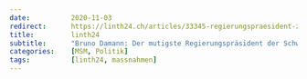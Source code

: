 ```yaml
---
date:          2020-11-03
redirect:      https://linth24.ch/articles/33345-regierungspraesident-zeigt-mut-linke-fordern-ruecktritt
title:         linth24
subtitle:      "Bruno Damann: Der mutigste Regierungspräsident der Schweiz!"
categories:    [MSM, Politik]
tags:          [linth24, massnahmen]
---
```

